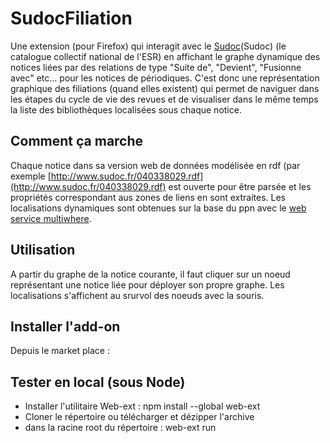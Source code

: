 # SudocFiliation

Une extension (pour Firefox) qui interagit avec le [Sudoc](http://www.sudoc.abes.fr)(Sudoc) (le catalogue collectif national de l'ESR) en affichant le graphe dynamique des notices liées par des relations de type "Suite de", "Devient", "Fusionne avec" etc... pour les notices de périodiques. C'est donc une représentation graphique des filiations (quand elles existent) qui permet de naviguer dans les étapes du cycle de vie des revues et de visualiser dans le même temps la liste des bibliothèques localisées sous chaque notice.


## Comment ça marche

Chaque notice dans sa version web de données modélisée en rdf (par exemple [http://www.sudoc.fr/040338029.rdf](http://www.sudoc.fr/040338029.rdf) est ouverte pour être parsée et les propriétés correspondant aus zones de liens en sont extraites. Les localisations dynamiques sont obtenues sur la base du ppn avec le [web service multiwhere](http://documentation.abes.fr/sudoc/manuels/administration/aidewebservices/index.html#multiwhere:3).

## Utilisation

A partir du graphe de la notice courante, il faut cliquer sur un noeud représentant une notice liée pour déployer son propre graphe.
Les localisations s'affichent au srurvol des noeuds avec la souris.

## Installer l'add-on

Depuis le market place : []()

## Tester en local (sous Node)
* Installer l'utilitaire Web-ext : npm install --global web-ext
* Cloner le répertoire ou télécharger et dézipper l'archive
* dans la racine root du répertoire : web-ext run

